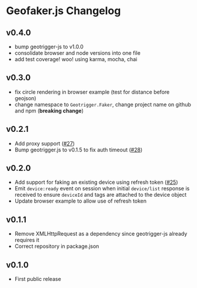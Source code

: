 # Geofaker.js Changelog

## v0.4.0
* bump geotrigger-js to v1.0.0
* consolidate browser and node versions into one file
* add test coverage! woo! using karma, mocha, chai

## v0.3.0
* fix circle rendering in browser example (test for distance before geojson)
* change namespace to `Geotrigger.Faker`, change project name on github and npm (**breaking change**)

## v0.2.1
* Add proxy support ([#27](https://github.com/Esri/geofaker-js/issues/27))
* Bump geotrigger.js to v0.1.5 to fix auth timeout ([#28](https://github.com/Esri/geofaker-js/issues/28))

## v0.2.0
* Add support for faking an existing device using refresh token ([#25](https://github.com/Esri/geofaker-js/issues/25))
* Emit `device:ready` event on session when initial `device/list` response is received to ensure `deviceId` and tags are attached to the device object
* Update browser example to allow use of refresh token

## v0.1.1
* Remove XMLHttpRequest as a dependency since geotrigger-js already requires it
* Correct repository in package.json

## v0.1.0
* First public release
